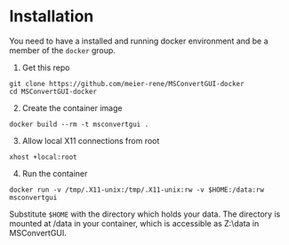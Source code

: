 # Installation
You need to have a installed and running docker environment and be a member of the `docker` group.

1. Get this repo
```
git clone https://github.com/meier-rene/MSConvertGUI-docker
cd MSConvertGUI-docker
```

2. Create the container image
```
docker build --rm -t msconvertgui .
```
3. Allow local X11 connections from root
```
xhost +local:root
```
4. Run the container
```
docker run -v /tmp/.X11-unix:/tmp/.X11-unix:rw -v $HOME:/data:rw msconvertgui
```
Substitute `$HOME` with the directory which holds your data. The directory is mounted at /data in your container, which is accessible as Z:\data in MSConvertGUI.
